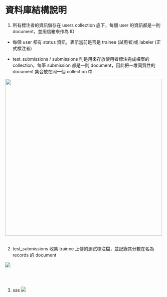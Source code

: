 # 資料庫結構說明


1. 所有標注者的資訊儲存在 users collection 底下，每個 user 的資訊都是一則 document，並用信箱來作為 ID

+ 每個 user 都有 status 資訊，表示當前是否是 trainee (試用者)或 labeler (正式標注者)

+ test_submissions / submissions 則是用來存放使用者標注完成檔案的 collection，每筆 submission 都是一則 document，因此把一堆同質性的 document 集合放在同一個 collection 中

<img src="https://i.imgur.com/cfrhChr.png" width="500">

<br>
<br>

2. test_submissions 收集 trainee 上傳的測試標注檔，並記錄其分數在名為 records 的 document 

![](https://i.imgur.com/yQY78oI.png)

<br>
<br>

3. sas
![](https://i.imgur.com/6CXbz48.png)
